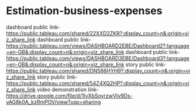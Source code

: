 # Estimation-business-expenses

dashboard public link-https://public.tableau.com/shared/22XXD2ZKR?:display_count=n&:origin=viz_share_link
dashboard public link-https://public.tableau.com/views/DASHBOARD2EBE/Dashboard2?:language=en-GB&:display_count=n&:origin=viz_share_link
dashboard public link-https://public.tableau.com/views/DASHBOARD3EBE/Dashboard3?:language=en-GB&:display_count=n&:origin=viz_share_link
story public link-https://public.tableau.com/shared/DN586HYH9?:display_count=n&:origin=viz_share_link
story public link-https://public.tableau.com/shared/54Z4XQ2HP?:display_count=n&:origin=viz_share_link
video demonstration link-https://drive.google.com/file/d/1IyXbSoyrzwVIv9Ds-vAG8k0A_kzRmPOV/view?usp=sharing
